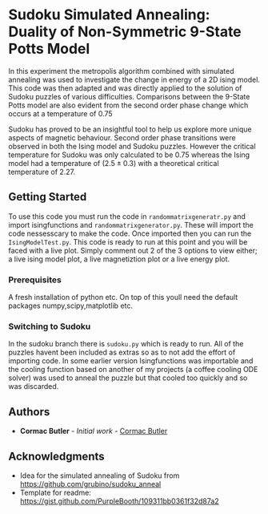 # Sudoku Simulated Annealing: Duality of Non-Symmetric 9-State Potts Model

In this experiment the metropolis algorithm combined with simulated annealing was used to investigate the change in energy of a 2D ising model. This code was then adapted and was directly applied to the solution of Sudoku puzzles of various difficulties. Comparisons between the 9-State Potts model are also evident from the second order phase change which occurs at a temperature of 0.75

Sudoku has proved to be an insightful tool to help us explore more unique aspects of magnetic behaviour. Second order phase transitions were observed in both the Ising model and Sudoku puzzles. However the critical temperature for Sudoku was only calculated to be 0.75 whereas the Ising model had a temperature of ($2.5\pm 0.3$) with a theoretical critical temperature of 2.27.
## Getting Started

To use this code you must run the code in `randommatrixgeneratr.py` and import isingfunctions and `randommatrixgenerator.py`. These will import the code nessesscary to make the code. Once imported then you can run the `IsingModelTest.py`. This code is ready to run at this point and you will be faced with a live plot. Simply comment out 2 of the 3 options to view either; a live ising model plot, a live magnetiztion plot or a live energy plot.

### Prerequisites

A fresh installation of python etc. On top of this youll need the default packages numpy,scipy,matplotlib etc.


### Switching to Sudoku

In the sudoku branch there is `sudoku.py` which is ready to run. All of the puzzles havent been included as extras so as to not add the effort of importing code. In some earlier version Isingfunctions was importable and the cooling function based on another of my projects (a coffee cooling ODE solver) was used to anneal the puzzle but that cooled too quickly and so was discarded.



## Authors

* **Cormac Butler** - *Initial work* - [Cormac Butler](https://github.com/Butlerc9)

## Acknowledgments

* Idea for the simulated annealing of Sudoku from https://github.com/grubino/sudoku_anneal
* Template for readme: https://gist.github.com/PurpleBooth/109311bb0361f32d87a2
